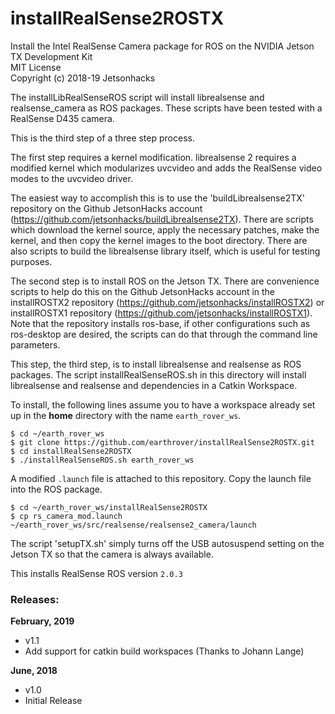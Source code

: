 # installRealSense2ROSTX
Install the Intel RealSense Camera package for ROS on the NVIDIA Jetson TX Development Kit
<br>MIT License
<br>Copyright (c) 2018-19 Jetsonhacks

The installLibRealSenseROS script will install librealsense and realsense_camera as ROS packages. These scripts have been tested with a RealSense D435 camera.

This is the third step of a three step process.

The first step requires a kernel modification. librealsense 2 requires a modified kernel which modularizes uvcvideo and adds the RealSense video modes to the uvcvideo driver.

The easiest way to accomplish this is to use the 'buildLibrealsense2TX' repository on the Github JetsonHacks account (https://github.com/jetsonhacks/buildLibrealsense2TX). There are scripts which download the kernel source, apply the necessary patches, make the kernel, and then copy the kernel images to the boot directory. There are also scripts to build the librealsense library itself, which is useful for testing purposes.

The second step is to install ROS on the Jetson TX. There are convenience scripts to help do this on the Github JetsonHacks account in the installROSTX2 repository (https://github.com/jetsonhacks/installROSTX2) or installROSTX1 repository (https://github.com/jetsonhacks/installROSTX1). Note that the repository installs ros-base, if other configurations such as ros-desktop are desired, the scripts can do that through the command line parameters.

This step, the third step, is to install librealsense and realsense as ROS packages. The script installRealSenseROS.sh in this directory will install librealsense and realsense and dependencies in a Catkin Workspace.

To install, the following lines assume you to have a workspace already set up in the **home** directory with the name `earth_rover_ws`.
	
	$ cd ~/earth_rover_ws
	$ git clone https://github.com/earthrover/installRealSense2ROSTX.git
	$ cd installRealSense2ROSTX
	$ ./installRealSenseROS.sh earth_rover_ws

A modified `.launch` file is attached to this repository. Copy the launch file into the ROS package. 

	$ cd ~/earth_rover_ws/installRealSense2ROSTX
	$ cp rs_camera_mod.launch ~/earth_rover_ws/src/realsense/realsense2_camera/launch	

The script 'setupTX.sh' simply turns off the USB autosuspend setting on the Jetson TX so that the camera is always available. 

This installs RealSense ROS version `2.0.3` 

<h3>Releases:</h3>

<b>February, 2019</b>
* v1.1
* Add support for catkin build workspaces (Thanks to Johann Lange)

<b>June, 2018</b>
* v1.0
* Initial Release
